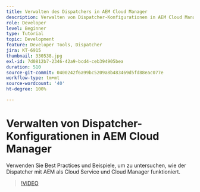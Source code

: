 ```yaml
---
title: Verwalten des Dispatchers in AEM Cloud Manager
description: Verwalten von Dispatcher-Konfigurationen in AEM Cloud Manager.
role: Developer
level: Beginner
type: Tutorial
topic: Development
feature: Developer Tools, Dispatcher
jira: KT-6915
thumbnail: 330538.jpg
exl-id: 7d0812b7-2346-42a9-bcd4-ceb394905bea
duration: 510
source-git-commit: 0400242f6a99bc5209a8b483469d5fd88eac077e
workflow-type: tm+mt
source-wordcount: '40'
ht-degree: 100%

---
```


# Verwalten von Dispatcher-Konfigurationen in AEM Cloud Manager

Verwenden Sie Best Practices und Beispiele, um zu untersuchen, wie der Dispatcher mit AEM als Cloud Service und Cloud Manager funktioniert.

>[!VIDEO](https://video.tv.adobe.com/v/330538?quality=12&learn=on)
